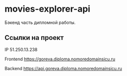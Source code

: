 # movies-explorer-api

Бэкенд часть дипломной работы.

## Ссылки на проект

IP 51.250.13.238

Frontend https://goreva.diploma.nomoredomainsicu.ru

Backend https://api.goreva.diploma.nomoredomainsicu.ru
